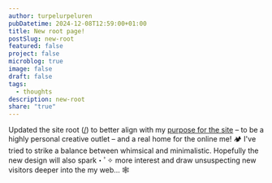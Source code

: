```yaml
---
author: turpelurpeluren
pubDatetime: 2024-12-08T12:59:00+01:00
title: New root page!
postSlug: new-root
featured: false
project: false
microblog: true
image: false
draft: false
tags:
  - thoughts
description: new-root
share: "true"
---
```

Updated the site root ([/](/)) to better align with my [purpose for the site](/posts/blog-goals-and-practices) – to be a highly personal creative outlet – and a real home for the online me! 🏕️ I've tried to strike a balance between whimsical and minimalistic. Hopefully the new design will also spark・ﾟ✧ more interest and draw unsuspecting new visitors deeper into the my web... 🕸️
